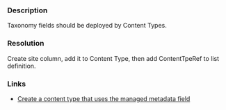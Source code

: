 ﻿---
Title: Taxonomy field in list definition
FileName: resp515503.html
---
### Description
Taxonomy fields should be deployed by Content Types. 

### Resolution
Create site column, add it to Content Type, then add ContentTpeRef to list definition.

### Links
- [Create a content type that uses the managed metadata field](http://www.sharepointconfig.com/2011/03/the-complete-guide-to-provisioning-sharepoint-2010-managed-metadata-fields)